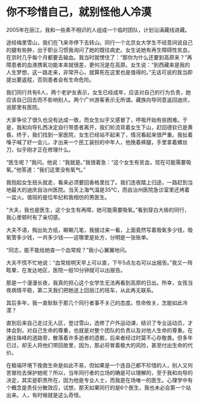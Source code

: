 # 你不珍惜自己，就别怪他人冷漠

2005年在丽江，我和一些素不相识的人组成一个临时团队，计划沿滇藏线进藏。 

途经梅里雪山，我们在飞来寺停下去转山。同行一个北京女大学生不经意间说自己的腿有些肿，出于职业习惯我询问了她的既往病史。女生说她有再生障碍性贫血，在京时几乎每个月都要去输血。我当时就愣住了：“那你为什么还要到高原来？”再障患者的血液携氧功能本来就很差，更何况是在高原。女生说：“到西藏来是我的人生梦想，这一路走来，非常开心，就算死在这里也是值得的。”无话可说的我当即提出要返程，否则患者会有生命危险。 

我们同行共有6人，两个老驴友表示，女生已经成年，应该对自己的行为负责，她应该自己回去而不影响别人。两个广州游客表示无所谓。藏族向导同意返回迪庆，说那里有医院。 

大家争论了很久也没有达成一致，而女生似乎又感冒了，呼吸开始有些困难。于是，我和向导扎西决定自行带患者离开，我们轮流背着女生下山，赶回德钦已是黄昏。终于，我们找到一家医院，女生已经站不起来了，情况看起来很严重。我扯着嗓子喊了好一会儿，才出来一个民工装扮的中年人，他挽着裤腿，手里拿着螺丝刀，似乎刚才正在修理什么。 

“医生呢？”我问。他说：“我就是。”我很着急：“这个女生有贫血，现在可能需要吸氧。”他答道：“我们这里没有氧气。” 

我抱起女生扭头就走，看来必须要回香格里拉了。我们连夜踏上归途，一路赶到当地最大的迪庆自治州医院。当天上海气温是35℃，而自治州医院急诊室里还烤着一盆火。值班的是位年纪和我相仿的男医生。 

“大夫，我也是医生，这个女生有再障，她可能需要吸氧。”看到穿白大褂的同行，我心里顿时有了亲切感。 

大夫不语，掏出处方纸，唰唰几笔，我接过来一看，上面竟然写着吸氧多少钱，吸氧管多少钱，一共多少钱——这哪里是处方，分明是一张账单。 

“同志，能不能给她查一个血常规？”我小心翼翼地问。 

大夫不慌不忙地说：“血常规明天早上可以查，下午5点左右可以出报告。”我又一阵眩晕，在发达地区，医院一般10分钟就可以出报告。 

那是一个漫漫长夜，我真的担心这个女学生无法再看到高原的日出。所幸，女孩当夜病情平稳，第二天我们把她送上回丽江的班车，从此再无联系。 

其后多年，我一直耿耿于那几个同行者事不关己的态度。性命攸关，怎能如此冷漠？ 

直到后来自己走过无人区，登过雪山，选修了户外运动课，结识了专业运动员，才体会到，对自己生命的尊重，也就是对整个团队的负责以及对他人生命的尊重。在通往珠峰的道路旁，散落着许多逝者的遗骸，后来者经过时莫不心存敬畏。但多年已过，却无人将他们带回故里，因为，那必将冒着极大的风险，甚至付出生命的代价。 

在极端环境下挽救生命是如此不易，但如果是一个连自己都不珍惜的人，别人又何苦冒险去保护她呢？所以，当年同行者的立场的确是可以理解的，至于我和向导的决定，其实是职责所在，因为他是专业人士，而我是在场唯一的医生。心理学中有个概念是责任分散效应，试想，那天如果同行的是6个医生，我也未必会第一个站出来。人，有时候就是这么奇怪。